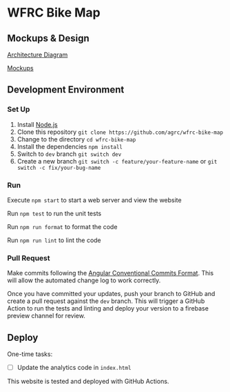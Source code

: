 # WFRC Bike Map

## Mockups & Design

[Architecture Diagram](https://docs.google.com/presentation/d/1Qkbl3NFZnzbS-L1Wifedvun4SQVMqNHA9gEgAG6-988/edit#slide=id.p)

[Mockups](https://docs.google.com/presentation/d/1FZjX4FpiWq74R5NJUhI3lR-AuOMo_z28XR0BxEGwxEQ/edit#slide=id.p)

## Development Environment

### Set Up

1. Install [Node.js](https://nodejs.org/en/download/)
1. Clone this repository `git clone https://github.com/agrc/wfrc-bike-map`
1. Change to the directory `cd wfrc-bike-map`
1. Install the dependencies `npm install`
1. Switch to `dev` branch `git switch dev`
1. Create a new branch `git switch -c feature/your-feature-name` or `git switch -c fix/your-bug-name`

### Run

Execute `npm start` to start a web server and view the website

Run `npm test` to run the unit tests

Run `npm run format` to format the code

Run `npm run lint` to lint the code

### Pull Request

Make commits following the [Angular Conventional Commits Format](https://github.com/angular/angular/blob/main/CONTRIBUTING.md#-commit-message-format). This will allow the automated change log to work correctly.

Once you have committed your updates, push your branch to GitHub and create a pull request against the `dev` branch. This will trigger a GitHub Action to run the tests and linting and deploy your version to a firebase preview channel for review.

## Deploy

One-time tasks:

- [ ] Update the analytics code in `index.html`

This website is tested and deployed with GitHub Actions.
